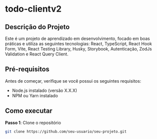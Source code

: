 # todo-clientv2

## Descrição do Projeto

Este é um projeto de aprendizado em desenvolvimento, focado em boas práticas e utiliza as seguintes tecnologias: React, TypeScript, React Hook Form, Vite, React Testing Library, Husky, Storybook, Autenticação, ZodJs Validation e React Query Client.

## Pré-requisitos

Antes de começar, verifique se você possui os seguintes requisitos:

- Node.js instalado (versão X.X.X)
- NPM ou Yarn instalado

## Como executar

**Passo 1**: Clone o repositório

```bash
git clone https://github.com/seu-usuario/seu-projeto.git
